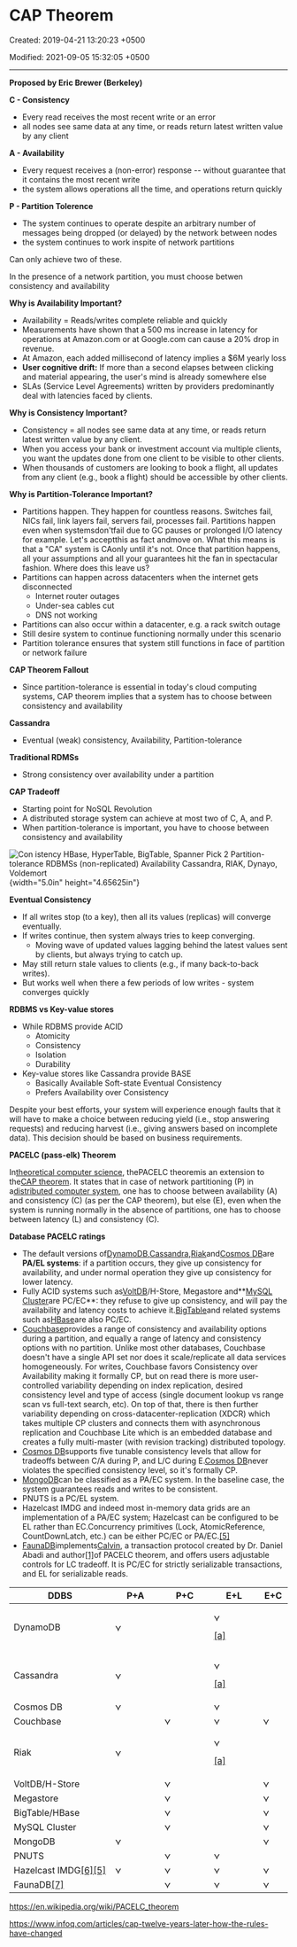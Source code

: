 # CAP Theorem

Created: 2019-04-21 13:20:23 +0500

Modified: 2021-09-05 15:32:05 +0500

---

**Proposed by Eric Brewer (Berkeley)**

**C - Consistency**
-   Every read receives the most recent write or an error
-   all nodes see same data at any time, or reads return latest written value by any client

**A - Availability**
-   Every request receives a (non-error) response -- without guarantee that it contains the most recent write
-   the system allows operations all the time, and operations return quickly

**P - Partition Tolerence**
-   The system continues to operate despite an arbitrary number of messages being dropped (or delayed) by the network between nodes
-   the system continues to work inspite of network partitions



Can only achieve two of these.



In the presence of a network partition, you must choose betwen consistency and availability



**Why is Availability Important?**
-   Availability = Reads/writes complete reliable and quickly
-   Measurements have shown that a 500 ms increase in latency for operations at Amazon.com or at Google.com can cause a 20% drop in revenue.
-   At Amazon, each added millisecond of latency implies a $6M yearly loss
-   **User cognitive drift:** If more than a second elapses between clicking and material appearing, the user's mind is already somewhere else
-   SLAs (Service Level Agreements) written by providers predominantly deal with latencies faced by clients.



**Why is Consistency Important?**
-   Consistency = all nodes see same data at any time, or reads return latest written value by any client.
-   When you access your bank or investment account via multiple clients, you want the updates done from one client to be visible to other clients.
-   When thousands of customers are looking to book a flight, all updates from any client (e.g., book a flight) should be accessible by other clients.



**Why is Partition-Tolerance Important?**
-   Partitions happen. They happen for countless reasons. Switches fail, NICs fail, link layers fail, servers fail, processes fail. Partitions happen even when systemsdon'tfail due to GC pauses or prolonged I/O latency for example. Let's acceptthis as fact andmove on. What this means is that a "CA" system is CAonly until it's not. Once that partition happens, all your assumptions and all your guarantees hit the fan in spectacular fashion. Where does this leave us?
-   Partitions can happen across datacenters when the internet gets disconnected
    -   Internet router outages
    -   Under-sea cables cut
    -   DNS not working
-   Partitions can also occur within a datacenter, e.g. a rack switch outage
-   Still desire system to continue functioning normally under this scenario
-   Partition tolerance ensures that system still functions in face of partition or network failure



**CAP Theorem Fallout**
-   Since partition-tolerance is essential in today's cloud computing systems, CAP theorem implies that a system has to choose between consistency and availability



**Cassandra**
-   Eventual (weak) consistency, Availability, Partition-tolerance



**Traditional RDMSs**
-   Strong consistency over availability under a partition



**CAP Tradeoff**
-   Starting point for NoSQL Revolution
-   A distributed storage system can achieve at most two of C, A, and P.
-   When partition-tolerance is important, you have to choose between consistency and availability

![Con istency HBase, HyperTable, BigTable, Spanner Pick 2 Partition-tolerance RDBMSs (non-replicated) Availability Cassandra, RIAK, Dynayo, Voldemort ](media/CAP-Theorem-image1.png){width="5.0in" height="4.65625in"}



**Eventual Consistency**
-   If all writes stop (to a key), then all its values (replicas) will converge eventually.
-   If writes continue, then system always tries to keep converging.
    -   Moving wave of updated values lagging behind the latest values sent by clients, but always trying to catch up.
-   May still return stale values to clients (e.g., if many back-to-back writes).
-   But works well when there a few periods of low writes - system converges quickly



**RDBMS vs Key-value stores**
-   While RDBMS provide ACID
    -   Atomicity
    -   Consistency
    -   Isolation
    -   Durability
-   Key-value stores like Cassandra provide BASE
    -   Basically Available Soft-state Eventual Consistency
    -   Prefers Availability over Consistency



Despite your best efforts, your system will experience enough faults that it will have to make a choice between reducing yield (i.e., stop answering requests) and reducing harvest (i.e., giving answers based on incomplete data). This decision should be based on business requirements.



**PACELC (pass-elk) Theorem**

In[theoretical computer science](https://en.wikipedia.org/wiki/Theoretical_computer_science), thePACELC theoremis an extension to the[CAP theorem](https://en.wikipedia.org/wiki/CAP_theorem). It states that in case of network partitioning (P) in a[distributed computer system](https://en.wikipedia.org/wiki/Distributed_computing), one has to choose between availability (A) and consistency (C) (as per the CAP theorem), but else (E), even when the system is running normally in the absence of partitions, one has to choose between latency (L) and consistency (C).



**Database PACELC ratings**
-   The default versions of[DynamoDB](https://en.wikipedia.org/wiki/Amazon_DynamoDB),[Cassandra](https://en.wikipedia.org/wiki/Apache_Cassandra),[Riak](https://en.wikipedia.org/wiki/Riak)and[Cosmos DB](https://en.wikipedia.org/wiki/Cosmos_DB)are **PA/EL systems**: if a partition occurs, they give up consistency for availability, and under normal operation they give up consistency for lower latency.
-   Fully ACID systems such as[VoltDB](https://en.wikipedia.org/wiki/VoltDB)/H-Store, Megastore and**[MySQL Cluster](https://en.wikipedia.org/wiki/MySQL_Cluster)are PC/EC**: they refuse to give up consistency, and will pay the availability and latency costs to achieve it.[BigTable](https://en.wikipedia.org/wiki/Bigtable)and related systems such as[HBase](https://en.wikipedia.org/wiki/Apache_HBase)are also PC/EC.
-   [Couchbase](https://docs.couchbase.com/server/6.0/learn/clusters-and-availability/clusters-and-availability.html)provides a range of consistency and availability options during a partition, and equally a range of latency and consistency options with no partition. Unlike most other databases, Couchbase doesn't have a single API set nor does it scale/replicate all data services homogeneously. For writes, Couchbase favors Consistency over Availability making it formally CP, but on read there is more user-controlled variability depending on index replication, desired consistency level and type of access (single document lookup vs range scan vs full-text search, etc). On top of that, there is then further variability depending on cross-datacenter-replication (XDCR) which takes multiple CP clusters and connects them with asynchronous replication and Couchbase Lite which is an embedded database and creates a fully multi-master (with revision tracking) distributed topology.
-   [Cosmos DB](https://en.wikipedia.org/wiki/Cosmos_DB)supports five tunable consistency levels that allow for tradeoffs between C/A during P, and L/C during E.[Cosmos DB](https://en.wikipedia.org/wiki/Cosmos_DB)never violates the specified consistency level, so it's formally CP.
-   [MongoDB](https://en.wikipedia.org/wiki/MongoDB)can be classified as a PA/EC system. In the baseline case, the system guarantees reads and writes to be consistent.
-   PNUTS is a PC/EL system.
-   Hazelcast IMDG and indeed most in-memory data grids are an implementation of a PA/EC system; Hazelcast can be configured to be EL rather than EC.Concurrency primitives (Lock, AtomicReference, CountDownLatch, etc.) can be either PC/EC or PA/EC.[[5]](https://en.wikipedia.org/wiki/PACELC_theorem#cite_note-:0-5)
-   [FaunaDB](https://news.ycombinator.com/item?id=18257128)implements[Calvin](http://cs.yale.edu/homes/thomson/publications/calvin-sigmod12.pdf), a transaction protocol created by Dr. Daniel Abadi and author[[1]](https://en.wikipedia.org/wiki/PACELC_theorem#cite_note-Abadi-1)of PACELC theorem, and offers users adjustable controls for LC tradeoff. It is PC/EC for strictly serializable transactions, and EL for serializable reads.

<table>
<colgroup>
<col style="width: 35%" />
<col style="width: 17%" />
<col style="width: 17%" />
<col style="width: 17%" />
<col style="width: 10%" />
</colgroup>
<thead>
<tr class="header">
<th>DDBS</th>
<th>P+A</th>
<th>P+C</th>
<th>E+L</th>
<th>E+C</th>
</tr>
</thead>
<tbody>
<tr class="odd">
<td>DynamoDB</td>
<td><img src="media/CAP-Theorem-image2.png" style="width:0.13542in;height:0.13542in" alt="Yes" /></td>
<td></td>
<td><p><img src="media/CAP-Theorem-image2.png" style="width:0.13542in;height:0.13542in" alt="Yes" /></p>
<p><a href="https://en.wikipedia.org/wiki/PACELC_theorem#cite_note-lctradeoff-6">[a]</a></p></td>
<td></td>
</tr>
<tr class="even">
<td>Cassandra</td>
<td><img src="media/CAP-Theorem-image2.png" style="width:0.13542in;height:0.13542in" alt="Yes" /></td>
<td></td>
<td><p><img src="media/CAP-Theorem-image2.png" style="width:0.13542in;height:0.13542in" alt="Yes" /></p>
<p><a href="https://en.wikipedia.org/wiki/PACELC_theorem#cite_note-lctradeoff-6">[a]</a></p></td>
<td></td>
</tr>
<tr class="odd">
<td>Cosmos DB</td>
<td><img src="media/CAP-Theorem-image2.png" style="width:0.13542in;height:0.13542in" alt="Yes" /></td>
<td></td>
<td><img src="media/CAP-Theorem-image2.png" style="width:0.13542in;height:0.13542in" alt="Yes" /></td>
<td></td>
</tr>
<tr class="even">
<td>Couchbase</td>
<td></td>
<td><img src="media/CAP-Theorem-image2.png" style="width:0.13542in;height:0.13542in" alt="Yes" /></td>
<td><img src="media/CAP-Theorem-image2.png" style="width:0.13542in;height:0.13542in" alt="Yes" /></td>
<td><img src="media/CAP-Theorem-image2.png" style="width:0.13542in;height:0.13542in" alt="Yes" /></td>
</tr>
<tr class="odd">
<td>Riak</td>
<td><img src="media/CAP-Theorem-image2.png" style="width:0.13542in;height:0.13542in" alt="Yes" /></td>
<td></td>
<td><p><img src="media/CAP-Theorem-image2.png" style="width:0.13542in;height:0.13542in" alt="Yes" /></p>
<p><a href="https://en.wikipedia.org/wiki/PACELC_theorem#cite_note-lctradeoff-6">[a]</a></p></td>
<td></td>
</tr>
<tr class="even">
<td>VoltDB/H-Store</td>
<td></td>
<td><img src="media/CAP-Theorem-image2.png" style="width:0.13542in;height:0.13542in" alt="Yes" /></td>
<td></td>
<td><img src="media/CAP-Theorem-image2.png" style="width:0.13542in;height:0.13542in" alt="Yes" /></td>
</tr>
<tr class="odd">
<td>Megastore</td>
<td></td>
<td><img src="media/CAP-Theorem-image2.png" style="width:0.13542in;height:0.13542in" alt="Yes" /></td>
<td></td>
<td><img src="media/CAP-Theorem-image2.png" style="width:0.13542in;height:0.13542in" alt="Yes" /></td>
</tr>
<tr class="even">
<td>BigTable/HBase</td>
<td></td>
<td><img src="media/CAP-Theorem-image2.png" style="width:0.13542in;height:0.13542in" alt="Yes" /></td>
<td></td>
<td><img src="media/CAP-Theorem-image2.png" style="width:0.13542in;height:0.13542in" alt="Yes" /></td>
</tr>
<tr class="odd">
<td>MySQL Cluster</td>
<td></td>
<td><img src="media/CAP-Theorem-image2.png" style="width:0.13542in;height:0.13542in" alt="Yes" /></td>
<td></td>
<td><img src="media/CAP-Theorem-image2.png" style="width:0.13542in;height:0.13542in" alt="Yes" /></td>
</tr>
<tr class="even">
<td>MongoDB</td>
<td><img src="media/CAP-Theorem-image2.png" style="width:0.13542in;height:0.13542in" alt="Yes" /></td>
<td></td>
<td></td>
<td><img src="media/CAP-Theorem-image2.png" style="width:0.13542in;height:0.13542in" alt="Yes" /></td>
</tr>
<tr class="odd">
<td>PNUTS</td>
<td></td>
<td><img src="media/CAP-Theorem-image2.png" style="width:0.13542in;height:0.13542in" alt="Yes" /></td>
<td><img src="media/CAP-Theorem-image2.png" style="width:0.13542in;height:0.13542in" alt="Yes" /></td>
<td></td>
</tr>
<tr class="even">
<td>Hazelcast IMDG<a href="https://en.wikipedia.org/wiki/PACELC_theorem#cite_note-7">[6]</a><a href="https://en.wikipedia.org/wiki/PACELC_theorem#cite_note-:0-5">[5]</a></td>
<td><img src="media/CAP-Theorem-image2.png" style="width:0.13542in;height:0.13542in" alt="Yes" /></td>
<td><img src="media/CAP-Theorem-image2.png" style="width:0.13542in;height:0.13542in" alt="Yes" /></td>
<td><img src="media/CAP-Theorem-image2.png" style="width:0.13542in;height:0.13542in" alt="Yes" /></td>
<td><img src="media/CAP-Theorem-image2.png" style="width:0.13542in;height:0.13542in" alt="Yes" /></td>
</tr>
<tr class="odd">
<td>FaunaDB<a href="https://en.wikipedia.org/wiki/PACELC_theorem#cite_note-8">[7]</a></td>
<td></td>
<td><img src="media/CAP-Theorem-image2.png" style="width:0.13542in;height:0.13542in" alt="Yes" /></td>
<td><img src="media/CAP-Theorem-image2.png" style="width:0.13542in;height:0.13542in" alt="Yes" /></td>
<td><img src="media/CAP-Theorem-image2.png" style="width:0.13542in;height:0.13542in" alt="Yes" /></td>
</tr>
</tbody>
</table>



<https://en.wikipedia.org/wiki/PACELC_theorem>



<https://www.infoq.com/articles/cap-twelve-years-later-how-the-rules-have-changed>


